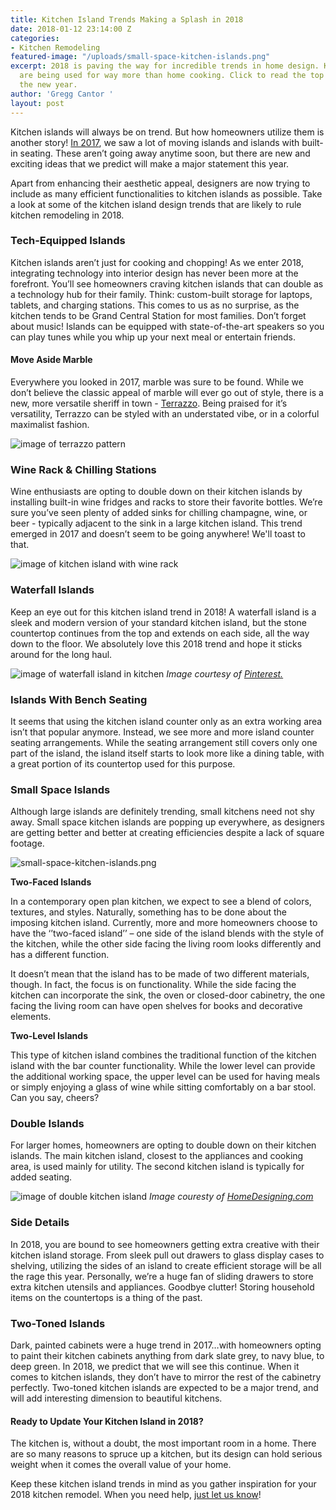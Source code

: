 ```yaml
---
title: Kitchen Island Trends Making a Splash in 2018
date: 2018-01-12 23:14:00 Z
categories:
- Kitchen Remodeling
featured-image: "/uploads/small-space-kitchen-islands.png"
excerpt: 2018 is paving the way for incredible trends in home design. Kitchen islands
  are being used for way more than home cooking. Click to read the top trends for
  the new year.
author: 'Gregg Cantor '
layout: post
---
```


Kitchen islands will always be on trend. But how homeowners utilize them is another story! [In 2017](/kitchen-island-trends-for-2017-kitchen-remodeling/), we saw a lot of moving islands and islands with built-in seating. These aren’t going away anytime soon, but there are new and exciting ideas that we predict will make a major statement this year.

Apart from enhancing their aesthetic appeal, designers are now trying to include as many efficient functionalities to kitchen islands as possible. Take a look at some of the kitchen island design trends that are likely to rule kitchen remodeling in 2018.

### Tech-Equipped Islands

Kitchen islands aren’t just for cooking and chopping! As we enter 2018, integrating technology into interior design has never been more at the forefront. You’ll see homeowners craving kitchen islands that can double as a technology hub for their family. Think: custom-built storage for laptops, tablets, and charging stations. This comes to us as no surprise, as the kitchen tends to be Grand Central Station for most families. Don’t forget about music! Islands can be equipped with state-of-the-art speakers so you can play tunes while you whip up your next meal or entertain friends.

#### Move Aside Marble

Everywhere you looked in 2017, marble was sure to be found. While we don’t believe the classic appeal of marble will ever go out of style, there is a new, more versatile sheriff in town - [Terrazzo](https://www.apartmenttherapy.com/on-trend-terrazzo-is-making-a-major-comeback-241123). Being praised for it’s versatility, Terrazzo can be styled with an understated vibe, or in a colorful maximalist fashion.

![image of terrazzo pattern](/uploads/terrazzo.png "Terrazzo: Coming to a Kitchen Near Your in 2018")

### Wine Rack & Chilling Stations

Wine enthusiasts are opting to double down on their kitchen islands by installing built-in wine fridges and racks to store their favorite bottles. We’re sure you’ve seen plenty of added sinks for chilling champagne, wine, or beer - typically adjacent to the sink in a large kitchen island. This trend emerged in 2017 and doesn’t seem to be going anywhere! We'll toast to that. 

![image of kitchen island with wine rack](/uploads/wine-rack-kitchen-island.png "Kitchen Islands with Installed Wine Racks Will Be Big")

### Waterfall Islands

Keep an eye out for this kitchen island trend in 2018! A waterfall island is a sleek and modern version of your standard kitchen island, but the stone countertop continues from the top and extends on each side, all the way down to the floor. We absolutely love this 2018 trend and hope it sticks around for the long haul.

![image of waterfall island in kitchen](/uploads/waterfall-counter.png "Waterfall Islands Add a Modern Feel to Your Kitchen")
_Image courtesy of [Pinterest.](https://www.pinterest.com/search/pins/?q=waterfall%20kitchen%20island&rs=typed&term_meta\[\]=waterfall%7Ctyped&term_meta\[\]=kitchen%7Ctyped&term_meta\[\]=island%7Ctyped)_

### Islands With Bench Seating

It seems that using the kitchen island counter only as an extra working area isn’t that popular anymore. Instead, we see more and more island counter seating arrangements. While the seating arrangement still covers only one part of the island, the island itself starts to look more like a dining table, with a great portion of its countertop used for this purpose.

### Small Space Islands

Although large islands are definitely trending, small kitchens need not shy away. Small space kitchen islands are popping up everywhere, as designers are getting better and better at creating efficiencies despite a lack of square footage.

![small-space-kitchen-islands.png](/uploads/small-space-kitchen-islands.png)

**Two-Faced Islands**

In a contemporary open plan kitchen, we expect to see a blend of colors, textures, and styles. Naturally, something has to be done about the imposing kitchen island. Currently, more and more homeowners choose to have the ‘’two-faced island’’ – one side of the island blends with the style of the kitchen, while the other side facing the living room looks differently and has a different function.

It doesn’t mean that the island has to be made of two different materials, though. In fact, the focus is on functionality. While the side facing the kitchen can incorporate the sink, the oven or closed-door cabinetry, the one facing the living room can have open shelves for books and decorative elements.

**Two-Level Islands**

This type of kitchen island combines the traditional function of the kitchen island with the bar counter functionality. While the lower level can provide the additional working space, the upper level can be used for having meals or simply enjoying a glass of wine while sitting comfortably on a bar stool. Can you say, cheers?

### Double Islands

For larger homes, homeowners are opting to double down on their kitchen islands. The main kitchen island, closest to the appliances and cooking area, is used mainly for utility. The second kitchen island is typically for added seating.

![image of double kitchen island](/uploads/double-island.jpg "Double Kitchen Islands are Twice the Fun")
_Image couresty of [HomeDesigning.com](http://www.home-designing.com/2012/06/perfectly-peaceful-designer-pad/wooden-kitchen-island-units)_

### Side Details

In 2018, you are bound to see homeowners getting extra creative with their kitchen island storage. From sleek pull out drawers to glass display cases to shelving, utilizing the sides of an island to create efficient storage will be all the rage this year. Personally, we’re a huge fan of sliding drawers to store extra kitchen utensils and appliances. Goodbye clutter! Storing household items on the countertops is a thing of the past. 

### Two-Toned Islands

Dark, painted cabinets were a huge trend in 2017…with homeowners opting to paint their kitchen cabinets anything from dark slate grey, to navy blue, to deep green. In 2018, we predict that we will see this continue. When it comes to kitchen islands, they don’t have to mirror the rest of the cabinetry perfectly. Two-toned kitchen islands are expected to be a major trend, and will add interesting dimension to beautiful kitchens.

#### Ready to Update Your Kitchen Island in 2018?

The kitchen is, without a doubt, the most important room in a home. There are so many reasons to spruce up a kitchen, but its design can hold serious weight when it comes the overall value of your home.

Keep these kitchen island trends in mind as you gather inspiration for your 2018 kitchen remodel. When you need help, [just let us know](#quick-contact)!